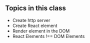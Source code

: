 ## Topics in this class

- Create http server
- Create React element
- Render element in the DOM
- React Elements !== DOM Elements